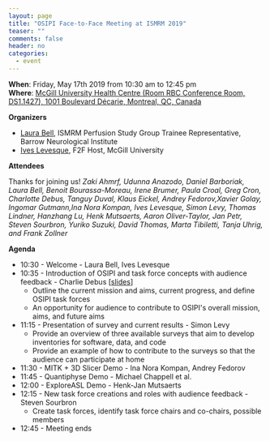 ```yaml
---
layout: page
title: "OSIPI Face-to-Face Meeting at ISMRM 2019"
teaser: ""
comments: false
header: no
categories:
  - event
---
```


**When**: Friday, May 17th 2019 from 10:30 am to 12:45 pm  
**Where**: [McGill University Health Centre (Room RBC Conference Room, DS1.1427), 1001 Boulevard Décarie, Montreal, QC, Canada](https://goo.gl/maps/KfZJWAmeFhK2)  

**Organizers**

* [Laura Bell](laura.bell@barrowneuro.org), ISMRM Perfusion Study Group Trainee Representative, Barrow Neurological Institute   
* [Ives Levesque](ives.levesque@mcgill.ca), F2F Host, McGill University  

**Attendees**

Thanks for joining us! _Zaki Ahmrf, Udunna Anazodo, Daniel Barboriak, Laura Bell, Benoit Bourassa-Moreau, Irene Brumer, Paula Croal, Greg Cron, Charlotte Debus, Tanguy Duval, Klaus Eickel, Andrey Fedorov,Xavier Golay, Ingomar Gutmann,Ina Nora Kompan, Ives Levesque, Simon Levy, Thomas Lindner, Hanzhang Lu, Henk Mutsaerts, Aaron Oliver-Taylor, Jan Petr, Steven Sourbron, Yuriko Suzuki, David Thomas, Marta Tibiletti, Tanja Uhrig, and Frank Zollner_  

**Agenda**

* 10:30 - Welcome - Laura Bell, Ives Levesque
* 10:35 - Introduction of OSIPI and task force concepts with audience feedback - Charlie Debus [[slides](https://www.osipi.org/assets/pdf/Debus-OSIPI-F2F-2019.pdf)]
  * Outline the current mission and aims, current progress, and define OSIPI task forces
  * An opportunity for audience to contribute to OSIPI's overall mission, aims, and future aims
* 11:15 - Presentation of survey and current results - Simon Levy
  * Provide an overview of three available surveys that aim to develop inventories for software, data, and code
  * Provide an example of how to contribute to the surveys so that the audience can participate at home
* 11:30 - MITK + 3D Slicer Demo - Ina Nora Kompan, Andrey Fedorov
* 11:45 - Quantiphyse Demo - Michael Chappell et al.
* 12:00 - ExploreASL Demo - Henk-Jan Mutsaerts
* 12:15 - New task force creations and roles with audience feedback - Steven Sourbron
  * Create task forces, identify task force chairs and co-chairs, possible members
* 12:45 - Meeting ends
